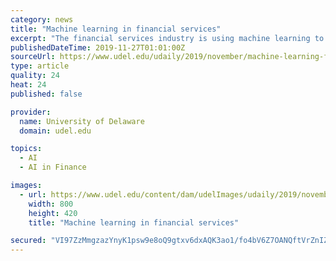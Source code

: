 ```yaml
---
category: news
title: "Machine learning in financial services"
excerpt: "The financial services industry is using machine learning to revolutionize its processes and rapidly improve financial outcomes, and its potential seems limitless. That’s why the University of Delaware’s Institute for Financial Services Analytics (IFSA ..."
publishedDateTime: 2019-11-27T01:01:00Z
sourceUrl: https://www.udel.edu/udaily/2019/november/machine-learning-financial-services-ifsa/
type: article
quality: 24
heat: 24
published: false

provider:
  name: University of Delaware
  domain: udel.edu

topics:
  - AI
  - AI in Finance

images:
  - url: https://www.udel.edu/content/dam/udelImages/udaily/2019/november/fb-info-dark-datae-GettyImages-1156834914_dark-800x420.jpg
    width: 800
    height: 420
    title: "Machine learning in financial services"

secured: "VI97ZzMmgzazYnyK1psw9e8oQ9gtxv6dxAQK3ao1/fo4bV6Z7OANQftVrZnIZ26G1c6MHykQRKMvBuLudMcVnazauq25KPuSYjkOHs/zZs9Dm0dpi7ZqZeU+BVfH8DIoV29wlgln63PSLgCvYzKWx10ROxJKPVvTUSetOGMicIYpOqErO68YS8hckGbyPIx6CEtatGDYqefHBJHMnLCcMBgRI/Hw9lACmlb76SEU2xRiw5HnjmfN22YIXAhnsUIWUXHDuFbWzgwuV/QYJKkOsw==;pAwBAoDUzJxGOqcWFRtWzg=="
---
```


